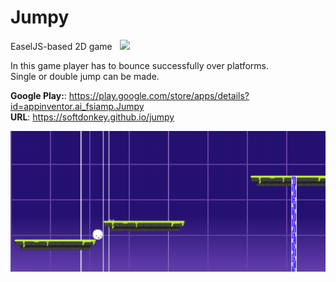 # Jumpy
EaselJS-based 2D game &nbsp;&nbsp;[<img src="https://www.paypalobjects.com/en_US/i/btn/btn_donate_LG.gif">](https://www.paypal.com/cgi-bin/webscr?cmd=_s-xclick&hosted_button_id=9R84YSHEMQSLC&source=url)

In this game player has to bounce successfully over platforms.<br>
Single or double jump can be made.

<b>Google Play:</b>: https://play.google.com/store/apps/details?id=appinventor.ai_fsiamp.Jumpy<br>
<b>URL</b>: https://softdonkey.github.io/jumpy<br>

![alt tag](https://raw.githubusercontent.com/fsiamp/jumpy/master/assets/screen.png)
